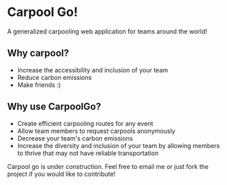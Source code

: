 # Carpool Go!
A generalized carpooling web application for teams around the world!

## Why carpool?
- Increase the accessibility and inclusion of your team
- Reduce carbon emissions
- Make friends :)

## Why use CarpoolGo?
- Create efficient carpooling routes for any event
- Allow team members to request carpools anonymously
- Decrease your team's carbon emissions
- Increase the diversity and inclusion of your team by allowing members to thrive that may not have reliable transportation

Carpool go is under construction. Feel free to email me or just fork the project if you would like to contribute!
